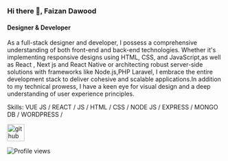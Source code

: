 ### Hi there 👋, Faizan Dawood
#### Designer & Developer 

As a full-stack designer and developer, I possess a comprehensive understanding of both front-end and back-end technologies. Whether it's implementing responsive designs using HTML, CSS, and JavaScript,as well as React , Next js and React Native or architecting robust server-side solutions with frameworks like Node.js,PHP Laravel, I embrace the entire development stack to deliver cohesive and scalable applications.In addition to my technical prowess, I have a keen eye for visual design and a deep understanding of user experience principles.

Skills: VUE JS / REACT / JS / HTML / CSS / NODE JS / EXPRESS / MONGO DB / WORDPRESS /



[<img src='https://cdn.jsdelivr.net/npm/simple-icons@3.0.1/icons/github.svg' alt='github' height='40'>](https://github.com/FaixySaati)  

![Profile views](https://gpvc.arturio.dev/FaixySaati)  
